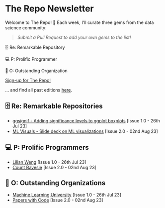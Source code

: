 # The Repo Newsletter

Welcome to The Repo! 🚀 Each week, I'll curate three gems from the data science community:
> *Submit a Pull Request to add your own gems to the list!*

🗄️ Re: Remarkable Repository

💻 P: Prolific Programmer

🏢 O: Outstanding Organization

[Sign-up for The Repo!](https://www.ds-econ.com/#/portal/signup/free) 

... and find all past editions [here](www.ds-econ.com/tag/repo/).


## 🗄️ Re: Remarkable Repositories
- [ggsignif - Adding significance levels to ggplot boxplots](https://github.com/const-ae/ggsignif) [Issue 1.0 - 26th Jul 23]
- [ML Visuals - Slide deck on ML visualizations](https://github.com/dair-ai/ml-visuals) [Issue 2.0 - 02nd Aug 23]

## 💻 P: Prolific Programmers
- [Lilian Weng](https://lilianweng.github.io) [Issue 1.0 - 26th Jul 23]
- [Count Bayesie](https://www.countbayesie.com) [Issue 2.0 - 02nd Aug 23]

## 🏢 O: Outstanding Organizations
- [Machine Learning University](https://mlu-explain.github.io) [Issue 1.0 - 26th Jul 23]
- [Papers with Code](https://paperswithcode.com) [Issue 2.0 - 02nd Aug 23]
